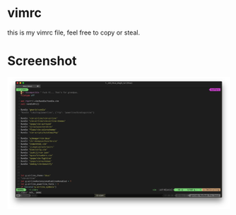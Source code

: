 # vimrc
this is my vimrc file, feel free to copy or steal.
# Screenshot
![](https://github.com/govindKAG/vimrc/blob/master/vim%20screenshot%20.png)
